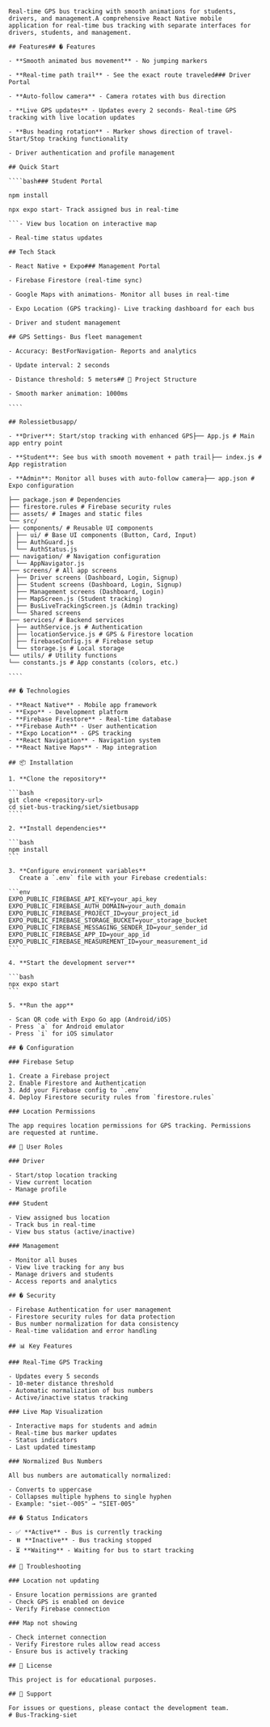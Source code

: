 `````# SIET Bus Tracking System# SIET Bus Tracking System

Real-time GPS bus tracking with smooth animations for students, drivers, and management.A comprehensive React Native mobile application for real-time bus tracking with separate interfaces for drivers, students, and management.

## Features## � Features

- **Smooth animated bus movement** - No jumping markers

- **Real-time path trail** - See the exact route traveled### Driver Portal

- **Auto-follow camera** - Camera rotates with bus direction

- **Live GPS updates** - Updates every 2 seconds- Real-time GPS tracking with live location updates

- **Bus heading rotation** - Marker shows direction of travel- Start/Stop tracking functionality

- Driver authentication and profile management

## Quick Start

````bash### Student Portal

npm install

npx expo start- Track assigned bus in real-time

```- View bus location on interactive map

- Real-time status updates

## Tech Stack

- React Native + Expo### Management Portal

- Firebase Firestore (real-time sync)

- Google Maps with animations- Monitor all buses in real-time

- Expo Location (GPS tracking)- Live tracking dashboard for each bus

- Driver and student management

## GPS Settings- Bus fleet management

- Accuracy: BestForNavigation- Reports and analytics

- Update interval: 2 seconds

- Distance threshold: 5 meters## 📁 Project Structure

- Smooth marker animation: 1000ms

````

## Rolessietbusapp/

- **Driver**: Start/stop tracking with enhanced GPS├── App.js # Main app entry point

- **Student**: See bus with smooth movement + path trail├── index.js # App registration

- **Admin**: Monitor all buses with auto-follow camera├── app.json # Expo configuration

├── package.json # Dependencies
├── firestore.rules # Firebase security rules
├── assets/ # Images and static files
└── src/
├── components/ # Reusable UI components
│ ├── ui/ # Base UI components (Button, Card, Input)
│ ├── AuthGuard.js
│ └── AuthStatus.js
├── navigation/ # Navigation configuration
│ └── AppNavigator.js
├── screens/ # All app screens
│ ├── Driver screens (Dashboard, Login, Signup)
│ ├── Student screens (Dashboard, Login, Signup)
│ ├── Management screens (Dashboard, Login)
│ ├── MapScreen.js (Student tracking)
│ ├── BusLiveTrackingScreen.js (Admin tracking)
│ └── Shared screens
├── services/ # Backend services
│ ├── authService.js # Authentication
│ ├── locationService.js # GPS & Firestore location
│ ├── firebaseConfig.js # Firebase setup
│ └── storage.js # Local storage
└── utils/ # Utility functions
└── constants.js # App constants (colors, etc.)

````

## �️ Technologies

- **React Native** - Mobile app framework
- **Expo** - Development platform
- **Firebase Firestore** - Real-time database
- **Firebase Auth** - User authentication
- **Expo Location** - GPS tracking
- **React Navigation** - Navigation system
- **React Native Maps** - Map integration

## 📦 Installation

1. **Clone the repository**

```bash
git clone <repository-url>
cd siet-bus-tracking/siet/sietbusapp
````

2. **Install dependencies**

```bash
npm install
```

3. **Configure environment variables**
   Create a `.env` file with your Firebase credentials:

```env
EXPO_PUBLIC_FIREBASE_API_KEY=your_api_key
EXPO_PUBLIC_FIREBASE_AUTH_DOMAIN=your_auth_domain
EXPO_PUBLIC_FIREBASE_PROJECT_ID=your_project_id
EXPO_PUBLIC_FIREBASE_STORAGE_BUCKET=your_storage_bucket
EXPO_PUBLIC_FIREBASE_MESSAGING_SENDER_ID=your_sender_id
EXPO_PUBLIC_FIREBASE_APP_ID=your_app_id
EXPO_PUBLIC_FIREBASE_MEASUREMENT_ID=your_measurement_id
```

4. **Start the development server**

```bash
npx expo start
```

5. **Run the app**

- Scan QR code with Expo Go app (Android/iOS)
- Press `a` for Android emulator
- Press `i` for iOS simulator

## � Configuration

### Firebase Setup

1. Create a Firebase project
2. Enable Firestore and Authentication
3. Add your Firebase config to `.env`
4. Deploy Firestore security rules from `firestore.rules`

### Location Permissions

The app requires location permissions for GPS tracking. Permissions are requested at runtime.

## 📱 User Roles

### Driver

- Start/stop location tracking
- View current location
- Manage profile

### Student

- View assigned bus location
- Track bus in real-time
- View bus status (active/inactive)

### Management

- Monitor all buses
- View live tracking for any bus
- Manage drivers and students
- Access reports and analytics

## � Security

- Firebase Authentication for user management
- Firestore security rules for data protection
- Bus number normalization for data consistency
- Real-time validation and error handling

## 📊 Key Features

### Real-Time GPS Tracking

- Updates every 5 seconds
- 10-meter distance threshold
- Automatic normalization of bus numbers
- Active/inactive status tracking

### Live Map Visualization

- Interactive maps for students and admin
- Real-time bus marker updates
- Status indicators
- Last updated timestamp

### Normalized Bus Numbers

All bus numbers are automatically normalized:

- Converts to uppercase
- Collapses multiple hyphens to single hyphen
- Example: "siet--005" → "SIET-005"

## � Status Indicators

- ✅ **Active** - Bus is currently tracking
- ⏸️ **Inactive** - Bus tracking stopped
- ⏳ **Waiting** - Waiting for bus to start tracking

## 🐛 Troubleshooting

### Location not updating

- Ensure location permissions are granted
- Check GPS is enabled on device
- Verify Firebase connection

### Map not showing

- Check internet connection
- Verify Firestore rules allow read access
- Ensure bus is actively tracking

## 📄 License

This project is for educational purposes.

## 👥 Support

For issues or questions, please contact the development team.
#   B u s - T r a c k i n g - s i e t 
 
 
